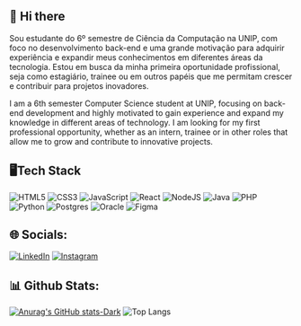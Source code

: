 ## 👋 Hi there 
Sou estudante do 6º semestre de Ciência da Computação na UNIP, com foco no desenvolvimento back-end e uma grande motivação para adquirir experiência e expandir meus conhecimentos em diferentes áreas da tecnologia. Estou em busca da minha primeira oportunidade profissional, seja como estagiário, trainee ou em outros papéis que me permitam crescer e contribuir para projetos inovadores.

I am a 6th semester Computer Science student at UNIP, focusing on back-end development and highly motivated to gain experience and expand my knowledge in different areas of technology. I am looking for my first professional opportunity, whether as an intern, trainee or in other roles that allow me to grow and contribute to innovative projects.

## 🖥Tech Stack

![HTML5](https://img.shields.io/badge/html5-%23E34F26.svg?style=for-the-badge&logo=html5&logoColor=white)
![CSS3](https://img.shields.io/badge/css3-%231572B6.svg?style=for-the-badge&logo=css3&logoColor=white)
![JavaScript](https://img.shields.io/badge/javascript-%23323330.svg?style=for-the-badge&logo=javascript&logoColor=%23F7DF1E)
![React](https://img.shields.io/badge/react-%2320232a.svg?style=for-the-badge&logo=react&logoColor=%2361DAFB)
![NodeJS](https://img.shields.io/badge/node.js-6DA55F?style=for-the-badge&logo=node.js&logoColor=white)
![Java](https://img.shields.io/badge/java-%23ED8B00.svg?style=for-the-badge&logo=openjdk&logoColor=white)
![PHP](https://img.shields.io/badge/php-%23777BB4.svg?style=for-the-badge&logo=php&logoColor=white)
![Python](https://img.shields.io/badge/python-3670A0?style=for-the-badge&logo=python&logoColor=ffdd54)
![Postgres](https://img.shields.io/badge/postgres-%23316192.svg?style=for-the-badge&logo=postgresql&logoColor=white)
![Oracle](https://img.shields.io/badge/Oracle-F80000?style=for-the-badge&logo=oracle&logoColor=white)
![Figma](https://img.shields.io/badge/figma-%23F24E1E.svg?style=for-the-badge&logo=figma&logoColor=white)

## 🌐 Socials:
[![LinkedIn](https://img.shields.io/badge/linkedin-%230077B5.svg?style=for-the-badge&logo=linkedin&logoColor=white)](https://www.linkedin.com/in/sergio-hideki/)
[![Instagram](https://img.shields.io/badge/Instagram-%23E4405F.svg?style=for-the-badge&logo=Instagram&logoColor=white)](https://www.instagram.com/sergiohideki_/)

## 📊 Github Stats:
  [![Anurag's GitHub stats-Dark](https://github-readme-stats.vercel.app/api?username=sergiohideki&show_icons=true&theme=tokyonight#gh-dark-mode-only)](https://github.com/anuraghazra/github-readme-stats#gh-dark-mode-only)
  ![Top Langs](https://github-readme-stats.vercel.app/api/top-langs/?username=sergiohideki&layout=compact&theme=tokyonight)

